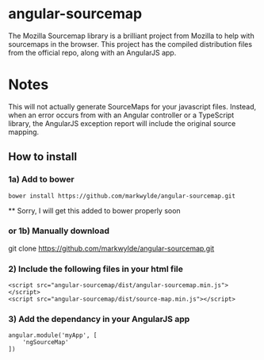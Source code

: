 # angular-sourcemap
The Mozilla Sourcemap library is a brilliant project from Mozilla to help with sourcemaps in the browser. This project has the compiled distribution files from the official repo, along with an AngularJS app.

# Notes
This will not actually generate SourceMaps for your javascript files. Instead, when an error occurs from with an Angular controller or a TypeScript library, the AngularJS exception report will include the original source mapping.

## How to install
### 1a) Add to bower
    bower install https://github.com/markwylde/angular-sourcemap.git

** Sorry, I will get this added to bower properly soon

### or 1b) Manually download
git clone https://github.com/markwylde/angular-sourcemap.git

### 2) Include the following files in your html file
	<script src="angular-sourcemap/dist/angular-sourcemap.min.js"></script>
    <script src="angular-sourcemap/dist/source-map.min.js"></script>

### 3) Add the dependancy in your AngularJS app
	angular.module('myApp', [
	    'ngSourceMap'
	])
